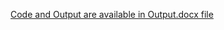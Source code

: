 [Code and Output are available in Output.docx file](https://github.com/tanmaya0102/JavaAssignment/blob/main/Output.docx)
